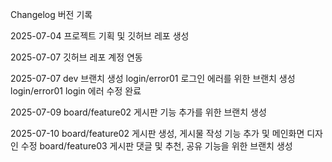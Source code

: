 Changelog 버전 기록

2025-07-04 프로젝트 기획 및 깃허브 레포 생성

2025-07-07 깃허브 레포 계정 연동

2025-07-07 dev 브랜치 생성
           login/error01 로그인 에러를 위한 브랜치 생성
           login/error01 login 에러 수정 완료

2025-07-09 board/feature02 게시판 기능 추가를 위한 브랜치 생성

2025-07-10 board/feature02 게시판 생성, 게시물 작성 기능 추가 및 메인화면 디자인 수정
           board/feature03 게시판 댓글 및 추천, 공유 기능을 위한 브랜치 생성
